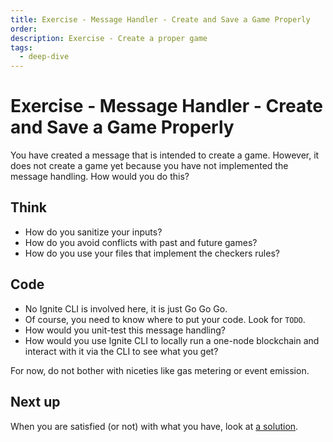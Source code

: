 ```yaml
---
title: Exercise - Message Handler - Create and Save a Game Properly
order:
description: Exercise - Create a proper game
tags:
  - deep-dive
---
```


# Exercise - Message Handler - Create and Save a Game Properly

You have created a message that is intended to create a game. However, it does not create a game yet because you have not implemented the message handling. How would you do this?

## Think

* How do you sanitize your inputs?
* How do you avoid conflicts with past and future games?
* How do you use your files that implement the checkers rules?

## Code

* No Ignite CLI is involved here, it is just Go Go Go.
* Of course, you need to know where to put your code. Look for `TODO`.
* How would you unit-test this message handling?
* How would you use Ignite CLI to locally run a one-node blockchain and interact with it via the CLI to see what you get?

For now, do not bother with niceties like gas metering or event emission.

## Next up

When you are satisfied (or not) with what you have, look at [a solution](/hands-on-exercise/1-ignite-cli/5-create-handling.md).
